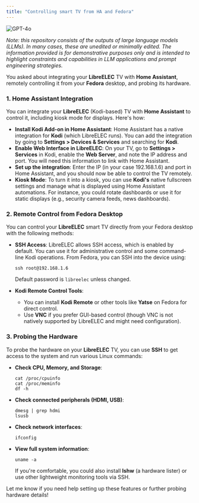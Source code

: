 ```yaml
---
title: "Controlling smart TV from HA and Fedora"
---
```

![GPT-4o](https://img.shields.io/badge/GPT--4o-3333FF?style=for-the-badge&logo=openai&logoColor=white)



*Note: this repository consists of the outputs of large language models (LLMs). In many cases, these are unedited or minimally edited. The information provided is for demonstrative purposes only and is intended to highlight constraints and capabilities in LLM applications and prompt engineering strategies.*


You asked about integrating your **LibreELEC** TV with **Home Assistant**, remotely controlling it from your **Fedora** desktop, and probing its hardware.

### 1. **Home Assistant Integration**
You can integrate your **LibreELEC** (Kodi-based) TV with **Home Assistant** to control it, including kiosk mode for displays. Here's how:

- **Install Kodi Add-on in Home Assistant**: Home Assistant has a native integration for **Kodi** (which LibreELEC runs). You can add the integration by going to **Settings > Devices & Services** and searching for **Kodi**.
- **Enable Web Interface in LibreELEC**: On your TV, go to **Settings > Services** in Kodi, enable the **Web Server**, and note the IP address and port. You will need this information to link with Home Assistant.
- **Set up the integration**: Enter the IP (in your case 192.168.1.6) and port in Home Assistant, and you should now be able to control the TV remotely.
- **Kiosk Mode**: To turn it into a kiosk, you can use **Kodi's** native fullscreen settings and manage what is displayed using Home Assistant automations. For instance, you could rotate dashboards or use it for static displays (e.g., security camera feeds, news dashboards).

### 2. **Remote Control from Fedora Desktop**
You can control your **LibreELEC** smart TV directly from your Fedora desktop with the following methods:

- **SSH Access**: LibreELEC allows SSH access, which is enabled by default. You can use it for administrative control and some command-line Kodi operations. From Fedora, you can SSH into the device using:
  ```
  ssh root@192.168.1.6
  ```
  Default password is `libreelec` unless changed.

- **Kodi Remote Control Tools**:
  - You can install **Kodi Remote** or other tools like **Yatse** on Fedora for direct control.
  - Use **VNC** if you prefer GUI-based control (though VNC is not natively supported by LibreELEC and might need configuration).

### 3. **Probing the Hardware**
To probe the hardware on your **LibreELEC** TV, you can use **SSH** to get access to the system and run various Linux commands:

- **Check CPU, Memory, and Storage**:
  ```
  cat /proc/cpuinfo
  cat /proc/meminfo
  df -h
  ```
- **Check connected peripherals (HDMI, USB)**:
  ```
  dmesg | grep hdmi
  lsusb
  ```
- **Check network interfaces**:
  ```
  ifconfig
  ```
- **View full system information**:
  ```
  uname -a
  ```
  If you're comfortable, you could also install **lshw** (a hardware lister) or use other lightweight monitoring tools via SSH.

Let me know if you need help setting up these features or further probing hardware details!